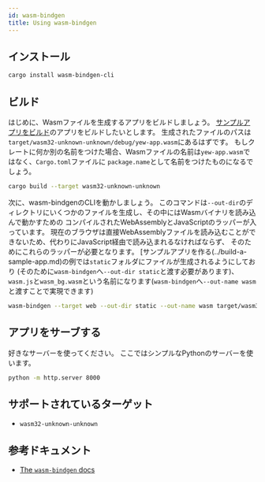 ```yaml
---
id: wasm-bindgen
title: Using wasm-bindgen
---
```


## インストール

```bash
cargo install wasm-bindgen-cli
```

## ビルド

はじめに、Wasmファイルを生成するアプリをビルドしましょう。
[サンプルアプリをビルド](../build-a-sample-app.md)のアプリをビルドしたいとします。
生成されたファイルのパスは`target/wasm32-unknown-unknown/debug/yew-app.wasm`にあるはずです。
もしクレートに何か別の名前をつけた場合、Wasmファイルの名前は`yew-app.wasm`ではなく、`Cargo.toml`ファイルに
`package.name`として名前をつけたものになるでしょう。

```bash
cargo build --target wasm32-unknown-unknown
```

次に、wasm-bindgenのCLIを動かしましょう。
このコマンドは`--out-dir`のディレクトリにいくつかのファイルを生成し、その中にはWasmバイナリを読み込んで動かすための
コンパイルされたWebAssemblyとJavaScriptのラッパーが入っています。
現在のブラウザは直接WebAssemblyファイルを読み込むことができないため、代わりにJavaScript経由で読み込まれるなければならず、
そのためにこれらのラッパーが必要となります。
[サンプルアプリを作る(../build-a-sample-app.md)の例では`static`フォルダにファイルが生成されるようにしており
(そのために`wasm-bindgen`へ`--out-dir static`と渡す必要があります)、
`wasm.js`と`wasm_bg.wasm`という名前になります(`wasm-bindgen`へ`--out-name wasm`と渡すことで実現できます)

```bash
wasm-bindgen --target web --out-dir static --out-name wasm target/wasm32-unknown-unknown/debug/appname.wasm --no-typescript
```

## アプリをサーブする

好きなサーバーを使ってください。
ここではシンプルなPythonのサーバーを使います。

```bash
python -m http.server 8000
```

## サポートされているターゲット

* `wasm32-unknown-unknown`

## 参考ドキュメント

* [The `wasm-bindgen` docs](https://rustwasm.github.io/docs/wasm-bindgen/)

